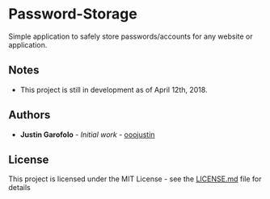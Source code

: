 # Password-Storage

Simple application to safely store passwords/accounts for any website or application.

## Notes

* This project is still in development as of April 12th, 2018.

## Authors

* **Justin Garofolo** - *Initial work* - [ooojustin](https://github.com/ooojustin)

## License

This project is licensed under the MIT License - see the [LICENSE.md](LICENSE.md) file for details
